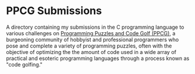 # PPCG Submissions
A directory containing my submissions in the C programming language to various challenges on [Programming Puzzles and Code Golf (PPCG)](https://codegolf.stackexchange.com), a burgeoning community of hobbyist and professional programmers who pose and complete a variety of programming puzzles, often with the objective of optimizing the the amount of code used in a wide array of practical and esoteric programming languages through a process known as "code golfing."
